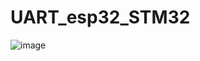 # UART_esp32_STM32
 
![image](https://github.com/user-attachments/assets/9d1421c6-b703-4ef8-84bd-83c9a382c424)

